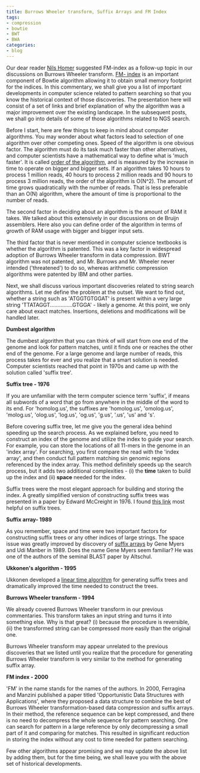 ```yaml
---
title: Burrows Wheeler transform, Suffix Arrays and FM Index
tags:
- compression
- bowtie
- BWT
- BWA
categories:
- blog
---
```

Our dear reader [Nils
Homer](http://www.nilshomer.com/index.php?title=Research) suggested FM-index
as a follow-up topic in our discussions on Burrows Wheeler transform. [FM-
index](http://en.wikipedia.org/wiki/FM-index) is an important component of
Bowtie algorithm allowing it to obtain small memory footprint for the indices.
In this commentary, we shall give you a list of important developments in
computer science related to pattern searching so that you know the historical
context of those discoveries. The presentation here will consist of a set of
links and brief explanation of why the algorithm was a major improvement over
the existing landscape. In the subsequent posts, we shall go into details of
some of those algorithms related to NGS search.
<!--more-->

Before I start, here are few things to keep in mind about computer algorithms.
You may wonder about what factors lead to selection of one algorithm over
other competing ones. Speed of the algorithm is one obvious factor. The
algorithm must do its task much faster than other alternatives, and computer
scientists have a mathematical way to define what is 'much faster'. It is
called [order of the algorithm](http://en.wikipedia.org/wiki/Big_O_notation),
and is measured by the increase in time to operate on bigger and bigger sets.
If an algorithm takes 10 hours to process 1 million reads, 40 hours to process
2 million reads and 90 hours to process 3 million reads, the order of the
algorithm is O(N^2). The amount of time grows quadratically with the number of
reads. That is less preferable than an O(N) algorithm, where the amount of
time is proportional to the number of reads.

The second factor in deciding about an algorithm is the amount of RAM it
takes. We talked about this extensively in our discussions on de Bruijn
assemblers. Here also you can define order of the algorithm in terms of growth
of RAM usage with bigger and bigger input sets.

The third factor that is never mentioned in computer science textbooks is
whether the algorithm is patented. This was a key factor in widespread
adoption of Burrows Wheeler transform in data compression. BWT algorithm was
not patented, and Mr. Burrows and Mr. Wheeler never intended ('threatened') to
do so, whereas arithmetic compression algorithms were patented by IBM and
other parties.

Next, we shall discuss various important discoveries related to string search
algorithms. Let me define the problem at the outset. We want to find out,
whether a string such as 'ATGGTGTGGAT' is present within a very large string
'TTATAGGT...............GTGGA' - likely a genome. At this point, we only care
about exact matches. Insertions, deletions and modifications will be handled
later.

**Dumbest algorithm**

The dumbest algorithm that you can think of will start from one end of the
genome and look for pattern matches, until it finds one or reaches the other
end of the genome. For a large genome and large number of reads, this process
takes for ever and you realize that a smart solution is needed. Computer
scientists reached that point in 1970s and came up with the solution called
'suffix tree'.

**Suffix tree - 1976**

If you are unfamiliar with the term computer science term 'suffix', if means
all subwords of a word that go from anywhere in the middle of the word to its
end. For 'homolog.us', the suffixes are 'homolog.us', 'omolog.us', 'molog.us',
'olog.us', 'log.us', 'og.us', 'g.us', '.us', 'us' and 's'.

Before covering suffix tree, let me give you the general idea behind speeding
up the search process. As we explained before, you need to construct an index
of the genome and utilize the index to guide your search. For example, you can
store the locations of all 11-mers in the genome in an 'index array'. For
searching, you first compare the read with the 'index array', and then conduct
full pattern matching sin genomic regions referenced by the index array. This
method definitely speeds up the search process, but it adds two additional
complexities - (i) the **time** taken to build up the index and (ii) **space**
needed for the index.

Suffix trees were the most elegant approach for building and storing the
index. A greatly simplified version of constructing suffix trees was presented
in a paper by Edward McCreight in 1976. I found [this
link](http://marknelson.us/1996/08/01/suffix-trees/) most helpful on suffix
trees.

**Suffix array- 1989**

As you remember, space and time were two important factors for constructing
suffix trees or any other indices of large strings. The space issue was
greatly improved by discovery of [suffix
arrays](http://en.wikipedia.org/wiki/Suffix_array) by Gene Myers and Udi
Manber in 1989. Does the name Gene Myers seem familiar? He was one of the
authors of the seminal BLAST paper by Altschul.

**Ukkonen's algorithm - 1995**

Ukkonen developed a [linear time
algorithm](http://en.wikipedia.org/wiki/Ukkonen's_algorithm) for generating
suffix trees and dramatically improved the time needed to construct the trees.

**Burrows Wheeler transform - 1994**

We already covered Burrows Wheeler transform in our previous commentaries.
This transform takes an input string and turns it into something else. Why is
that great? (i) because the procedure is reversible, (ii) the transformed
string can be compressed more easily than the original one.

Burrows Wheeler transform may appear unrelated to the previous discoveries
that we listed until you realize that the procedure for generating Burrows
Wheeler transform is very similar to the method for generating suffix array.

**FM index - 2000**

'FM' in the name stands for the names of the authors. In 2000, Ferragina and
Manzini published a paper titled 'Opportunistic Data Structures with
Applications', where they proposed a data structure to combine the best of
Burrows Wheeler transformation-based data compression and suffix arrays. In
their method, the reference sequence can be kept compressed, and there is no
need to decompress the whole sequence for pattern searching. One can search
for pattern in a large reference by only decompressing a small part of it and
comparing for matches. This resulted in significant reduction in storing the
index without any cost to time needed for pattern searching.

Few other algorithms appear promising and we may update the above list by
adding them, but for the time being, we shall leave you with the above set of
historical developments.

